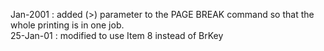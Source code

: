 Jan-2001 : added (>) parameter to the PAGE BREAK command so that the whole printing is in one job.  25-Jan-01 : modified to use Item 8 instead of BrKey